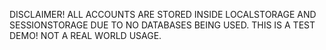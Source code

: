 DISCLAIMER!
ALL ACCOUNTS ARE STORED INSIDE LOCALSTORAGE AND SESSIONSTORAGE DUE TO NO DATABASES BEING USED. THIS IS A TEST DEMO! NOT A REAL WORLD USAGE.